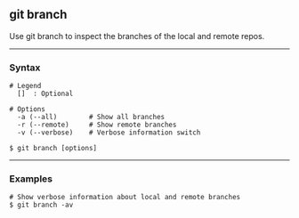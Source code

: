 ## git branch
Use git branch to inspect the branches of the local and remote repos.

-------------------------------------------------------------------------------
### Syntax
```shell
# Legend
  []  : Optional

# Options
  -a (--all)        # Show all branches
  -r (--remote)     # Show remote branches
  -v (--verbose)    # Verbose information switch

$ git branch [options]
```

-------------------------------------------------------------------------------
### Examples
```shell
# Show verbose information about local and remote branches
$ git branch -av
```